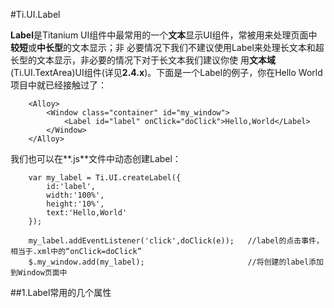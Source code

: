 #Ti.UI.Label

**Label**是Titanium UI组件中最常用的一个**文本**显示UI组件，常被用来处理页面中**较短**或**中长型**的文本显示；非
必要情况下我们不建议使用Label来处理长文本和超长型的文本显示，非必要的情况下对于长文本我们建议你使
用**文本域**(Ti.UI.TextArea)UI组件(详见**2.4.x**)。下面是一个Label的例子，你在Hello World项目中就已经接触过了：

```
    <Alloy>
        <Window class="container" id="my_window">
            <Label id="label" onClick="doClick">Hello,World</Label>
        </Window>
    </Alloy>
```

我们也可以在**.js**文件中动态创建Label：

```
    var my_label = Ti.UI.createLabel({
        id:'label',
        width:'100%',
        height:'10%',
        text:'Hello,World'
    });

    my_label.addEventListener('click',doClick(e));   //label的点击事件，相当于.xml中的“onClick=doClick”
    $.my_window.add(my_label);                       //将创建的label添加到Window页面中
```

##1.Label常用的几个属性
